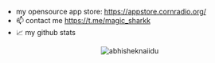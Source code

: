 - my opensource app store: https://appstore.cornradio.org/
- 📫 contact me https://t.me/magic_sharkk
- 📈 my github stats

<p align="center"> <img src="https://github-readme-stats.vercel.app/api?username=cornradio&show_icons=true&theme=gotham" alt="abhisheknaiidu" />

